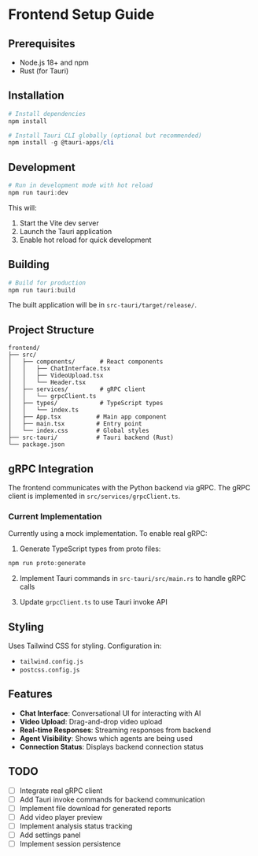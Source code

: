 # Frontend Setup Guide

## Prerequisites

- Node.js 18+ and npm
- Rust (for Tauri)

## Installation

```powershell
# Install dependencies
npm install

# Install Tauri CLI globally (optional but recommended)
npm install -g @tauri-apps/cli
```

## Development

```powershell
# Run in development mode with hot reload
npm run tauri:dev
```

This will:
1. Start the Vite dev server
2. Launch the Tauri application
3. Enable hot reload for quick development

## Building

```powershell
# Build for production
npm run tauri:build
```

The built application will be in `src-tauri/target/release/`.

## Project Structure

```
frontend/
├── src/
│   ├── components/       # React components
│   │   ├── ChatInterface.tsx
│   │   ├── VideoUpload.tsx
│   │   └── Header.tsx
│   ├── services/         # gRPC client
│   │   └── grpcClient.ts
│   ├── types/            # TypeScript types
│   │   └── index.ts
│   ├── App.tsx          # Main app component
│   ├── main.tsx         # Entry point
│   └── index.css        # Global styles
├── src-tauri/           # Tauri backend (Rust)
└── package.json
```

## gRPC Integration

The frontend communicates with the Python backend via gRPC. The gRPC client is implemented in `src/services/grpcClient.ts`.

### Current Implementation

Currently using a mock implementation. To enable real gRPC:

1. Generate TypeScript types from proto files:
```powershell
npm run proto:generate
```

2. Implement Tauri commands in `src-tauri/src/main.rs` to handle gRPC calls

3. Update `grpcClient.ts` to use Tauri invoke API

## Styling

Uses Tailwind CSS for styling. Configuration in:
- `tailwind.config.js`
- `postcss.config.js`

## Features

- **Chat Interface**: Conversational UI for interacting with AI
- **Video Upload**: Drag-and-drop video upload
- **Real-time Responses**: Streaming responses from backend
- **Agent Visibility**: Shows which agents are being used
- **Connection Status**: Displays backend connection status

## TODO

- [ ] Integrate real gRPC client
- [ ] Add Tauri invoke commands for backend communication
- [ ] Implement file download for generated reports
- [ ] Add video player preview
- [ ] Implement analysis status tracking
- [ ] Add settings panel
- [ ] Implement session persistence
